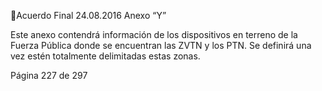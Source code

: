 Acuerdo Final 
24.08.2016 
Anexo “Y” 
 
Este anexo contendrá información de los dispositivos en terreno de la Fuerza Pública donde se encuentran 
las ZVTN y los PTN. Se definirá una vez estén totalmente delimitadas estas zonas.  
 
 
 
 
 
 
 
 
 
 
 
 
 
 
 
 
 
 
 
 
 
 
 
 
 
 
 
 
 
 
 
 
 
 
 
 
 
 
 
 
 
 
 
Página 227 de 297 
 

